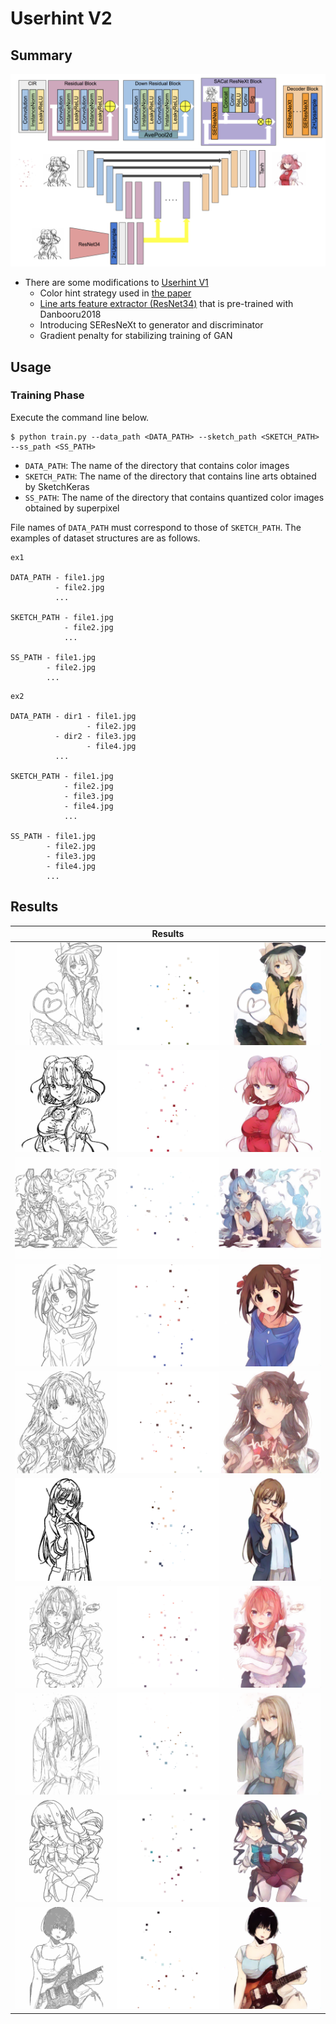 # Userhint V2

## Summary

![](./data/network.png)

- There are some modifications to [Userhint V1](../atari_userhint)
  - Color hint strategy used in [the paper](https://richzhang.github.io/InteractiveColorization/)
  - [Line arts feature extractor (ResNet34)](https://github.com/RF5/danbooru-pretrained) that is pre-trained with Danbooru2018
  - Introducing SEResNeXt to generator and discriminator
  - Gradient penalty for stabilizing training of GAN

## Usage
### Training Phase
Execute the command line below.

```
$ python train.py --data_path <DATA_PATH> --sketch_path <SKETCH_PATH> --ss_path <SS_PATH>
```

- `DATA_PATH`: The name of the directory that contains color images
- `SKETCH_PATH`: The name of the directory that contains line arts obtained by SketchKeras
- `SS_PATH`: The name of the directory that contains quantized color images obtained by superpixel

File names of `DATA_PATH` must correspond to those of `SKETCH_PATH`. The examples of dataset structures are as follows.

```
ex1

DATA_PATH - file1.jpg
          - file2.jpg
          ...

SKETCH_PATH - file1.jpg
            - file2.jpg
            ...

SS_PATH - file1.jpg
        - file2.jpg
        ...
```

```
ex2

DATA_PATH - dir1 - file1.jpg
                 - file2.jpg
          - dir2 - file3.jpg
                 - file4.jpg
          ...
          
SKETCH_PATH - file1.jpg
            - file2.jpg
            - file3.jpg
            - file4.jpg
            ...

SS_PATH - file1.jpg
        - file2.jpg
        - file3.jpg
        - file4.jpg
        ...
```


## Results
| Results |
| ---- |
| ![](./data/11831.png) |
| ![](./data/11859.png) |
| ![](./data/12008.png) |
| ![](./data/12110.png) |
| ![](./data/12142.png) |
| ![](./data/12164.png) |
| ![](./data/12201.png) |
| ![](./data/13491.png) |
| ![](./data/13492.png) |
| ![](./data/5376.png) |